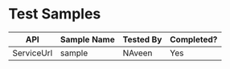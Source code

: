 # Test Samples



| API | Sample Name | Tested By | Completed? |
| ------------- | ------------- | ------------- | -------- | 
| ServiceUrl | sample | NAveen |  Yes | 

